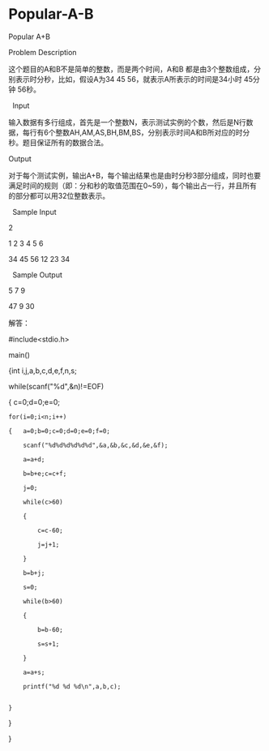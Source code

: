 # Popular-A-B

Popular A+B

Problem Description

这个题目的A和B不是简单的整数，而是两个时间，A和B 都是由3个整数组成，分别表示时分秒，比如，假设A为34 45 56，就表示A所表示的时间是34小时 45分钟 56秒。

 
Input

输入数据有多行组成，首先是一个整数N，表示测试实例的个数，然后是N行数据，每行有6个整数AH,AM,AS,BH,BM,BS，分别表示时间A和B所对应的时分秒。题目保证所有的数据合法。 


Output

对于每个测试实例，输出A+B，每个输出结果也是由时分秒3部分组成，同时也要满足时间的规则（即：分和秒的取值范围在0~59），每个输出占一行，并且所有的部分都可以用32位整数表示。

 
Sample Input

2

1 2 3 4 5 6

34 45 56 12 23 34

 
Sample Output

5 7 9

47 9 30 



解答：

#include<stdio.h>

main()

{int i,j,a,b,c,d,e,f,n,s;

while(scanf("%d",&n)!=EOF)

{    c=0;d=0;e=0;

    for(i=0;i<n;i++)
    
    {   a=0;b=0;c=0;d=0;e=0;f=0;
    
        scanf("%d%d%d%d%d%d",&a,&b,&c,&d,&e,&f);
        
        a=a+d;
        
        b=b+e;c=c+f;
        
        j=0;
        
        while(c>60)
        
        {
        
            c=c-60;
            
            j=j+1;
            
        }
        
        b=b+j;
        
        s=0;
        
        while(b>60)
        
        {
        
            b=b-60;
            
            s=s+1;
            
        }
        
        a=a+s;
        
        printf("%d %d %d\n",a,b,c);
        

    }
    
}

}

